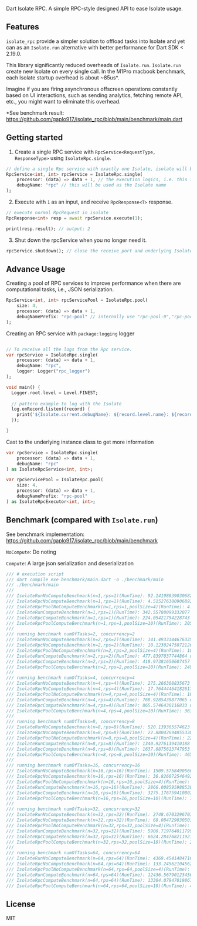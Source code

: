 Dart Isolate RPC. A simple RPC-style designed API to ease Isolate usage.

## Features

`isolate_rpc` provide a simpler solution to offload tasks into Isolate and yet can as an `Isolate.run` alternative with 
better performance for Dart SDK < 2.19.0.

This library significantly reduced overheads of `Isolate.run`. `Isolate.run` create new 
Isolate on every single call. In the M1Pro macbook benchmark, each Isolate startup overhead is about ~85us*.

Imagine if you are firing asynchronous offscreen operations constantly based on UI interactions, such as sending
analytics, fetching remote API, etc., you might want to eliminate this overhead.

*See benchmark result: https://github.com/gaplo917/isolate_rpc/blob/main/benchmark/main.dart

## Getting started

1. Create a single RPC service with `RpcService<RequestType, ResponseType>` using `IsolateRpc.single`.
```dart
// define a single Rpc service with exactly one Isolate, isolate will be spawned immediately.
RpcService<int, int> rpcService = IsolateRpc.single(
    processor: (data) => data + 1, // the execution logics, i.e. this is a plus one operation
    debugName: "rpc" // this will be used as the Isolate name
);
```

2. Execute with `1` as an input, and receive `RpcResponse<T>` response.
```dart
// execute normal RpcRequest in isolate
RpcResponse<int> resp = await rpcService.execute(1);

print(resp.result); // output: 2
```

3. Shut down the rpcService when you no longer need it.
```dart
rpcService.shutdown(); // close the receive port and underlying Isolate.
```

## Advance Usage

Creating a pool of RPC services to improve performance when there are computational tasks, i.e., JSON serialization.
```dart
RpcService<int, int> rpcServicePool = IsolateRpc.pool(
    size: 4, 
    processor: (data) => data + 1, 
    debugNamePrefix: "rpc-pool" // internally use "rpc-pool-0","rpc-pool-1","rpc-pool-2","rpc-pool-3"
);
```

Creating an RPC service with `package:logging` logger
```dart

// To receive all the logs from the Rpc service.
var rpcService = IsolateRpc.single(
    processor: (data) => data + 1,
    debugName: "rpc",
    logger: Logger("rpc_logger")
);

void main() {
  Logger.root.level = Level.FINEST;
  
  // pattern example to log with the Isolate
  log.onRecord.listen((record) {
    print('${Isolate.current.debugName}: ${record.level.name}: ${record.time}: ${record.message}');
  });

}
```

Cast to the underlying instance class to get more information
```dart
var rpcService = IsolateRpc.single(
    processor: (data) => data + 1, 
    debugName: "rpc"
) as IsolateRpcService<int, int>;

var rpcServicePool = IsolateRpc.pool(
    size: 4, 
    processor: (data) => data + 1, 
    debugNamePrefix: "rpc-pool"
) as IsolateRpcExecutor<int, int>;
```


## Benchmark (compared with `Isolate.run`)
See benchmark implementation: https://github.com/gaplo917/isolate_rpc/blob/main/benchmark

`NoCompute`: Do noting

`Compute`: A large json serialization and deserialization

```dart
/// # execution script
/// dart compile exe benchmark/main.dart -o ./benchmark/main
/// ./benchmark/main
///
/// IsolateRunNoComputeBenchmark(n=1,rps=1)(RunTime): 92.14198839030682 us.
/// IsolateRpcNoComputeBenchmark(n=1,rps=1)(RunTime): 4.515276300906892 us.
/// IsolateRpcPoolNoComputeBenchmark(n=1,rps=1,poolSize=4)(RunTime): 4.529088068117485 us.
/// IsolateRunComputeBenchmark(n=1,rps=1)(RunTime): 342.55780099332077 us.
/// IsolateRpcComputeBenchmark(n=1,rps=1)(RunTime): 224.05421754228743 us.
/// IsolateRpcPoolComputeBenchmark(n=1,rps=1,poolSize=10)(RunTime): 205.71737118173402 us.
///
/// running benchmark numOfTasks=2, concurrency=2
/// IsolateRunNoComputeBenchmark(n=2,rps=2)(RunTime): 141.49331446763352 us.
/// IsolateRpcNoComputeBenchmark(n=2,rps=2)(RunTime): 10.123024750721264 us.
/// IsolateRpcPoolNoComputeBenchmark(n=2,rps=2,poolSize=4)(RunTime): 10.259624805708452 us.
/// IsolateRunComputeBenchmark(n=2,rps=2)(RunTime): 477.8397037744864 us.
/// IsolateRpcComputeBenchmark(n=2,rps=2)(RunTime): 418.97381650607457 us.
/// IsolateRpcPoolComputeBenchmark(n=2,rps=2,poolSize=10)(RunTime): 249.86570893191754 us.
///
/// running benchmark numOfTasks=4, concurrency=4
/// IsolateRunNoComputeBenchmark(n=4,rps=4)(RunTime): 275.266308835673 us.
/// IsolateRpcNoComputeBenchmark(n=4,rps=4)(RunTime): 17.764444641826177 us.
/// IsolateRpcPoolNoComputeBenchmark(n=4,rps=4,poolSize=4)(RunTime): 18.124049623474185 us.
/// IsolateRunComputeBenchmark(n=4,rps=4)(RunTime): 768.9285439877065 us.
/// IsolateRpcComputeBenchmark(n=4,rps=4)(RunTime): 865.5746430116833 us.
/// IsolateRpcPoolComputeBenchmark(n=4,rps=4,poolSize=10)(RunTime): 363.45956750863166 us.
///
/// running benchmark numOfTasks=8, concurrency=8
/// IsolateRunNoComputeBenchmark(n=8,rps=8)(RunTime): 520.139365574623 us.
/// IsolateRpcNoComputeBenchmark(n=8,rps=8)(RunTime): 22.880426948553385 us.
/// IsolateRpcPoolNoComputeBenchmark(n=8,rps=8,poolSize=4)(RunTime): 22.989264121014276 us.
/// IsolateRunComputeBenchmark(n=8,rps=8)(RunTime): 1340.9276139410188 us.
/// IsolateRpcComputeBenchmark(n=8,rps=8)(RunTime): 1637.0875613747953 us.
/// IsolateRpcPoolComputeBenchmark(n=8,rps=8,poolSize=10)(RunTime): 465.5580637654177 us.
///
/// running benchmark numOfTasks=16, concurrency=16
/// IsolateRunNoComputeBenchmark(n=16,rps=16)(RunTime): 1509.5758490566038 us.
/// IsolateRpcNoComputeBenchmark(n=16,rps=16)(RunTime): 36.826072546492355 us.
/// IsolateRpcPoolNoComputeBenchmark(n=16,rps=16,poolSize=4)(RunTime): 38.38889422061844 us.
/// IsolateRunComputeBenchmark(n=16,rps=16)(RunTime): 2866.0085959885387 us.
/// IsolateRpcComputeBenchmark(n=16,rps=16)(RunTime): 3275.176759410802 us.
/// IsolateRpcPoolComputeBenchmark(n=16,rps=16,poolSize=10)(RunTime): 1054.1527924130664 us.
///
/// running benchmark numOfTasks=32, concurrency=32
/// IsolateRunNoComputeBenchmark(n=32,rps=32)(RunTime): 2748.6703296703295 us.
/// IsolateRpcNoComputeBenchmark(n=32,rps=32)(RunTime): 68.0847290305011 us.
/// IsolateRpcPoolNoComputeBenchmark(n=32,rps=32,poolSize=4)(RunTime): 71.61564077774197 us.
/// IsolateRunComputeBenchmark(n=32,rps=32)(RunTime): 5900.719764011799 us.
/// IsolateRpcComputeBenchmark(n=32,rps=32)(RunTime): 6624.284768211921 us.
/// IsolateRpcPoolComputeBenchmark(n=32,rps=32,poolSize=10)(RunTime): 2132.272630457934 us.
///
/// running benchmark numOfTasks=64, concurrency=64
/// IsolateRunNoComputeBenchmark(n=64,rps=64)(RunTime): 4369.454148471616 us.
/// IsolateRpcNoComputeBenchmark(n=64,rps=64)(RunTime): 133.24562104562105 us.
/// IsolateRpcPoolNoComputeBenchmark(n=64,rps=64,poolSize=4)(RunTime): 133.31922410345288 us.
/// IsolateRunComputeBenchmark(n=64,rps=64)(RunTime): 12436.567901234568 us.
/// IsolateRpcComputeBenchmark(n=64,rps=64)(RunTime): 13304.079470198676 us.
/// IsolateRpcPoolComputeBenchmark(n=64,rps=64,poolSize=10)(RunTime): 4302.621505376344 us.
```

## License
MIT